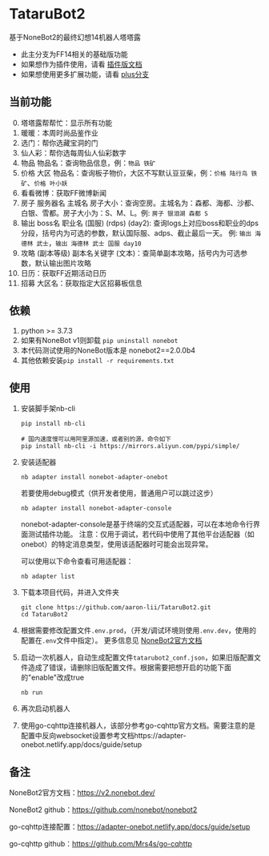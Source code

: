 # TataruBot2

基于NoneBot2的最终幻想14机器人塔塔露

* 此主分支为FF14相关的基础版功能
* 如果想作为插件使用，请看 [插件版文档](README_PIP.md)
* 如果想使用更多扩展功能，请看 [plus分支](https://github.com/aaron-lii/TataruBot2/tree/plus)

## 当前功能

0. 塔塔露帮帮忙：显示所有功能
1. 暖暖：本周时尚品鉴作业
2. 选门：帮你选藏宝洞的门
3. 仙人彩：帮你选每周仙人仙彩数字
4. 物品 物品名：查询物品信息，例：`物品 铁矿`
5. 价格 大区 物品名：查询板子物价，大区不写默认豆豆柴，例：`价格 陆行鸟 铁矿`、`价格 叶小妖`
6. 看看微博：获取FF微博新闻
7. 房子 服务器名 主城名 房子大小：查询空房。主城名为：森都、海都、沙都、白银、雪都。房子大小为：S、M、L。例: `房子 银泪湖 森都 S`
8. 输出 boss名 职业名 (国服) (rdps) (day2): 查询logs上对应boss和职业的dps分段，括号内为可选的参数，默认国际服、adps、截止最后一天。
例: `输出 海德林 武士`，`输出 海德林 武士 国服 day10`
9. 攻略 (副本等级) 副本名关键字 (文本)：查简单副本攻略，括号内为可选参数，默认输出图片攻略
10. 日历：获取FF近期活动日历
11. 招募 大区名：获取指定大区招募板信息

## 依赖

1. python >= 3.7.3
2. 如果有NoneBot v1则卸载 `pip uninstall nonebot`
3. 本代码测试使用的NoneBot版本是 nonebot2==2.0.0b4
4. 其他依赖安装`pip install -r requirements.txt`

## 使用

1. 安装脚手架nb-cli

   ```shell
   pip install nb-cli
   
   # 国内速度慢可以用阿里源加速，或者别的源，命令如下
   pip install nb-cli -i https://mirrors.aliyun.com/pypi/simple/
   ```

2. 安装适配器

   ```
   nb adapter install nonebot-adapter-onebot
   ```
   
   若要使用debug模式（供开发者使用，普通用户可以跳过这步）
   ```
   nb adapter install nonebot-adapter-console
   ```
   nonebot-adapter-console是基于终端的交互式适配器，可以在本地命令行界面测试插件功能。
   注意：仅用于调试，若代码中使用了其他平台适配器（如onebot）的特定消息类型，使用该适配器时可能会出现异常。

   可以使用以下命令查看可用适配器：
   ```
   nb adapter list
   ```

3. 下载本项目代码，并进入文件夹

   ```
   git clone https://github.com/aaron-lii/TataruBot2.git
   cd TataruBot2
   ```

4. 根据需要修改配置文件`.env.prod`，（开发/调试环境则使用`.env.dev`，使用的配置在`.env`文件中指定）。
    更多信息见 [NoneBot2官方文档](https://v2.nonebot.dev/docs/appendices/config)


5. 启动一次机器人，自动生成配置文件`tatarubot2_conf.json`，如果旧版配置文件造成了错误，请删除旧版配置文件。根据需要把想开启的功能下面的"enable"改成true

   ```
   nb run
   ```

6. 再次启动机器人


8. 使用go-cqhttp连接机器人，该部分参考go-cqhttp官方文档。需要注意的是配置中反向websocket设置参考文档https://adapter-onebot.netlify.app/docs/guide/setup

## 备注

NoneBot2官方文档：https://v2.nonebot.dev/

NoneBot2 github：https://github.com/nonebot/nonebot2

go-cqhttp连接配置：https://adapter-onebot.netlify.app/docs/guide/setup

go-cqhttp github：https://github.com/Mrs4s/go-cqhttp
